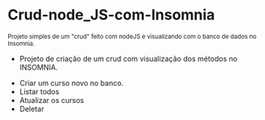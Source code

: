 # Crud-node_JS-com-Insomnia
<sub>Projeto simples de um "crud" feito com nodeJS e visualizando com o banco de dados no Insomnia.</sub>

* Projeto de criação de um crud com visualização
 dos métodos no INSOMNIA.

- Criar um curso novo  no banco.
- Listar todos
- Atualizar os cursos
- Deletar 
